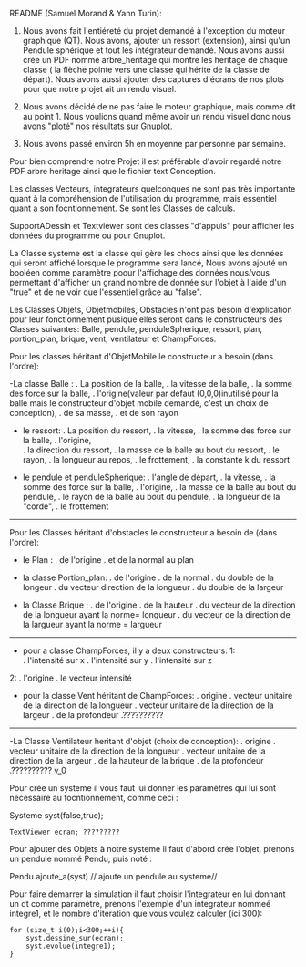 README (Samuel Morand & Yann Turin):

1. Nous avons fait l'entiéreté du projet demandé à l'exception du moteur graphique (QT).
Nous avons, ajouter un ressort (extension), ainsi qu'un Pendule sphérique et tout les intégrateur demandé. Nous avons aussi crée un PDF nommé arbre_heritage qui montre les heritage de chaque classe ( la flèche pointe vers une classe qui hérite de la classe de départ). Nous avons aussi ajouter des captures d'écrans de nos plots pour que notre projet ait un rendu visuel.

2. Nous avons décidé de ne pas faire le moteur graphique, mais comme dit au point 1. Nous voulions quand même avoir un rendu visuel donc nous avons "ploté" nos résultats sur Gnuplot.

3. Nous avons passé environ 5h en moyenne par personne par semaine. 

Pour bien comprendre notre Projet il est préférable d'avoir regardé notre PDF arbre heritage ainsi que le fichier text Conception.

Les classes Vecteurs, integrateurs quelconques ne sont pas très importante quant à la compréhension de l'utilisation du programme, mais essentiel quant a son focntionnement. Se sont les Classes de calculs.

SupportADessin et Textviewer sont des classes "d'appuis" pour afficher les données du programme ou pour Gnuplot. 

La Classe systeme est la classe qui gère les chocs ainsi que les données qui seront affiché lorsque le programme sera lancé, Nous avons ajouté un booléen comme paramètre poour l'affichage des données nous/vous permettant d'afficher un grand nombre de donnée sur l'objet à l'aide d'un "true" et de ne voir que l'essentiel grâce au "false".

Les Classes Objets, Objetmobiles, Obstacles n'ont pas besoin d'explication pour leur fonctionnement pusique elles seront dans le constructeurs des Classes suivantes: Balle, pendule, penduleSpherique, ressort, plan, portion_plan, brique, vent, ventilateur et ChampForces.

Pour les classes héritant d'ObjetMobile le constructeur a besoin (dans l'ordre):

-La classe Balle :
    . La position de la balle,
    . la vitesse de la balle,
    . la somme des force sur la balle,
    . l'origine(valeur par defaut (0,0,0)inutilisé pour la balle mais le constructeur d'objet mobile demandé, c'est un choix de conception),
    . de sa masse,
    . et de son rayon 

- le ressort:
    . La position du ressort,
    . la vitesse,
    . la somme des force sur la balle,
    . l'origine,  
    . la direction du ressort,
    . la masse de la balle au bout du ressort,
    . le rayon,
    . la longueur au repos,
    . le frottement,
    . la constante k du ressort

- le pendule et penduleSpherique:
    . l'angle de départ,
    . la vitesse,
    . la somme des force sur la balle,
    . l'origine,
    . la masse de la balle au bout du pendule,
    . le rayon de la balle au bout du pendule,
    . la longueur de la "corde",
    . le frottement

------------------------------------------------------------------

Pour les Classes héritant d'obstacles le constructeur a besoin de (dans l'ordre):

- le Plan :
    . de l'origine
    . et de la normal au plan

- la classe Portion_plan:
    . de l'origine
    . de la normal
    . du double de la longeur
    . du vecteur direction de la longueur
    . du double de la largeur

- la Classe Brique :
    . de l'origine
    . de la hauteur
    . du vecteur de la direction de la longueur ayant la norme= longueur
    . du vecteur de la direction de la largueur ayant la norme = largueur

------------------------------------------------------------------

- pour a classe ChampForces, il y a deux constructeurs:
1:  
    . l'intensité sur x
    . l'intensité sur y
    . l'intensité sur z

2:
    . l'origine
    . le vecteur intensité

- pour la classe Vent héritant de ChampForces:
    . origine
    . vecteur unitaire de la direction de la longueur 
    . vecteur unitaire de la direction de la largeur
    . de la profondeur
    .??????????

------------------------------------------------------------------

-La Classe Ventilateur heritant d'objet (choix de conception):
    . origine
    . vecteur unitaire de la direction de la longueur 
    . vecteur unitaire de la direction de la largeur
    . de la hauteur de la brique
    . de la profondeur
    .?????????? v_0






Pour crée un systeme il vous faut lui donner les paramètres qui lui sont nécessaire au focntionnement, comme ceci :

Systeme syst(false,true);

    TextViewer ecran; ?????????

Pour ajouter des Objets à notre systeme il faut d'abord crée l'objet, prenons un pendule nommé Pendu, puis  noté :

Pendu.ajoute_a(syst) // ajoute un pendule au systeme//

Pour faire démarrer la simulation il faut choisir l'integrateur en lui donnant un dt comme paramètre, prenons l'exemple d'un integrateur nommeé integre1, et le nombre d'iteration que vous voulez calculer (ici 300):

    for (size_t i(0);i<300;++i){
        syst.dessine_sur(ecran);
        syst.evolue(integre1);
    }



